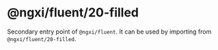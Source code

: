 # @ngxi/fluent/20-filled

Secondary entry point of `@ngxi/fluent`. It can be used by importing from `@ngxi/fluent/20-filled`.
